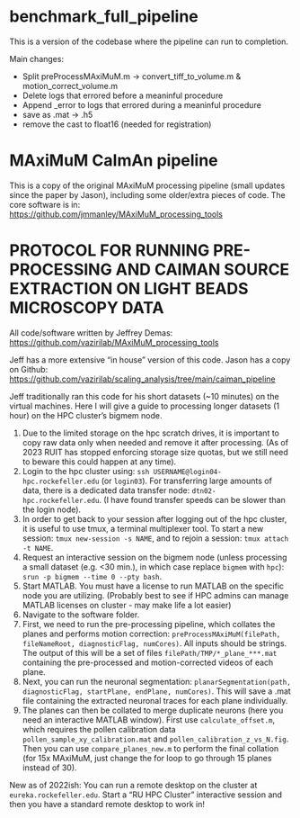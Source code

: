 # benchmark_full_pipeline
This is a version of the codebase where the pipeline can run to completion.

Main changes:
- Split preProcessMAxiMuM.m -> convert_tiff_to_volume.m & motion_correct_volume.m
- Delete logs that errored before a meaninful procedure
- Append _error to logs that errored during a meaninful procedure
- save as .mat -> .h5
- remove the cast to float16 (needed for registration)

# MAxiMuM CaImAn pipeline

This is a copy of the original MAxiMuM processing pipeline (small updates since the paper by Jason), including some older/extra pieces of code. The core software is in: https://github.com/jmmanley/MAxiMuM_processing_tools

# PROTOCOL FOR RUNNING PRE-PROCESSING AND CAIMAN SOURCE EXTRACTION ON LIGHT BEADS MICROSCOPY DATA

All code/software written by Jeffrey Demas: https://github.com/vazirilab/MAxiMuM_processing_tools

Jeff has a more extensive “in house” version of this code. Jason has a copy on Github: https://github.com/vazirilab/scaling_analysis/tree/main/caiman_pipeline

Jeff traditionally ran this code for his short datasets (~10 minutes) on the virtual machines. Here I will give a guide to processing longer datasets (1 hour) on the HPC cluster’s bigmem node.

1.	Due to the limited storage on the hpc scratch drives, it is important to copy raw data only when needed and remove it after processing. (As of 2023 RUIT has stopped enforcing storage size quotas, but we still need to beware this could happen at any time).
2.	Login to the hpc cluster using: `ssh USERNAME@login04-hpc.rockefeller.edu` (or `login03`). For transferring large amounts of data, there is a dedicated data transfer node: `dtn02-hpc.rockefeller.edu`. (I have found transfer speeds can be slower than the login node).
3.	In order to get back to your session after logging out of the hpc cluster, it is useful to use tmux, a terminal multiplexer tool. To start a new session: `tmux new-session -s NAME`, and to rejoin a session: `tmux attach -t NAME`.
4.	Request an interactive session on the bigmem node (unless processing a small dataset (e.g. <30 min.), in which case replace `bigmem` with `hpc`): `srun -p bigmem --time 0 --pty bash`.
5.	Start MATLAB. You must have a license to run MATLAB on the specific node you are utilizing. (Probably best to see if HPC admins can manage MATLAB licenses on cluster - may make life a lot easier)
6.	Navigate to the software folder.
7.	First, we need to run the pre-processing pipeline, which collates the planes and performs motion correction: `preProcessMAxiMuM(filePath, fileNameRoot, diagnosticFlag, numCores)`. All inputs should be strings. The output of this will be a set of files `filePath/TMP/*_plane_***.mat` containing the pre-processed and motion-corrected videos of each plane.
8.	Next, you can run the neuronal segmentation: `planarSegmentation(path, diagnosticFlag, startPlane, endPlane, numCores)`. This will save a .mat file containing the extracted neuronal traces for each plane individually.
9.	The planes can then be collated to merge duplicate neurons (here you need an interactive MATLAB window). First use `calculate_offset.m`, which requires the pollen calibration data `pollen_sample_xy_calibration.mat` and `pollen_calibration_z_vs_N.fig`. Then you can use `compare_planes_new.m` to perform the final collation (for 15x MAxiMuM, just change the for loop to go through 15 planes instead of 30).

New as of 2022ish: You can run a remote desktop on the cluster at `eureka.rockefeller.edu`. Start a “RU HPC Cluster” interactive session and then you have a standard remote desktop to work in!

